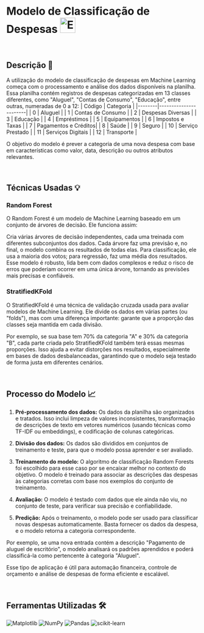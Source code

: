 
# Modelo de Classificação de Despesas <img src="https://raw.githubusercontent.com/Tarikul-Islam-Anik/Animated-Fluent-Emojis/master/Emojis/Smilies/Eye%20in%20Speech%20Bubble.png" alt="Eye in Speech Bubble" width="40" height="40" />

<br>

## Descrição 📑
A utilização do modelo de classificação de despesas em Machine Learning começa com o processamento e análise dos dados disponíveis na planilha. Essa planilha contém registros de despesas categorizadas em 13 classes diferentes, como 
"Aluguel", "Contas de Consumo", "Educação", entre outras, numeradas de 0 a 12:
| Código | Categoria             |
|--------|-----------------------|
| 0      | Aluguel              |
| 1      | Contas de Consumo    |
| 2      | Despesas Diversas    |
| 3      | Educação             |
| 4      | Empréstimos          |
| 5      | Equipamentos         |
| 6      | Impostos e Taxas     |
| 7      | Pagamentos e Créditos|
| 8      | Saúde                |
| 9      | Seguro               |
| 10     | Serviço Prestado     |
| 11     | Serviços Digitais    |
| 12     | Transporte           |

O objetivo do modelo é prever a categoria de uma nova despesa com base em características como valor, data, descrição ou outros atributos relevantes. 

<br>

## Técnicas Usadas 💡
### Random Forest
O Random Forest é um modelo de Machine Learning baseado em um conjunto de árvores de decisão. Ele funciona assim:

Cria várias árvores de decisão independentes, cada uma treinada com diferentes subconjuntos dos dados.
Cada árvore faz uma previsão e, no final, o modelo combina os resultados de todas elas. Para classificação, ele usa a maioria dos votos; para regressão, faz uma média dos resultados.
Esse modelo é robusto, lida bem com dados complexos e reduz o risco de erros que poderiam ocorrer em uma única árvore, tornando as previsões mais precisas e confiáveis.

### StratifiedKFold
O StratifiedKFold é uma técnica de validação cruzada usada para avaliar modelos de Machine Learning. Ele divide os dados em várias partes (ou "folds"), mas com uma diferença importante: garante que a proporção das classes seja mantida em cada divisão.

Por exemplo, se sua base tem 70% da categoria "A" e 30% da categoria "B", cada parte criada pelo StratifiedKFold também terá essas mesmas proporções. Isso ajuda a evitar distorções nos resultados, especialmente em bases de dados desbalanceadas, 
garantindo que o modelo seja testado de forma justa em diferentes cenários.

<br>

## Processo do Modelo 📈

1. **Pré-processamento dos dados:** Os dados da planilha são organizados e tratados. Isso inclui limpeza de valores inconsistentes, transformação de descrições de texto em vetores
numéricos (usando técnicas como TF-IDF ou embeddings), e codificação de colunas categóricas.

2. **Divisão dos dados:** Os dados são divididos em conjuntos de treinamento e teste, para que o modelo possa aprender e ser avaliado.
   
3. **Treinamento do modelo:** O algoritmo de classificação Random Forests foi escolhido para esse caso por se encaixar melhor no contexto do objetivo. O modelo é treinado para associar as descrições das despesas às categorias corretas com 
base nos exemplos do conjunto de treinamento.

4. **Avaliação:** O modelo é testado com dados que ele ainda não viu, no conjunto de teste, para verificar sua precisão e confiabilidade.

5. **Predição:** Após o treinamento, o modelo pode ser usado para classificar novas despesas automaticamente. Basta fornecer os dados da despesa, e o modelo retorna a categoria correspondente.

Por exemplo, se uma nova entrada contém a descrição "Pagamento de aluguel de escritório", o modelo analisará os padrões aprendidos e poderá classificá-la como pertencente à categoria "Aluguel".

Esse tipo de aplicação é útil para automação financeira, controle de orçamento e análise de despesas de forma eficiente e escalável.

<br>

## Ferramentas Utilizadas 🛠
![Matplotlib](https://img.shields.io/badge/Matplotlib-%23ffffff.svg?style=for-the-badge&logo=Matplotlib&logoColor=black)
![NumPy](https://img.shields.io/badge/numpy-%23013243.svg?style=for-the-badge&logo=numpy&logoColor=white)
![Pandas](https://img.shields.io/badge/pandas-%23150458.svg?style=for-the-badge&logo=pandas&logoColor=white)
![scikit-learn](https://img.shields.io/badge/scikit--learn-%23F7931E.svg?style=for-the-badge&logo=scikit-learn&logoColor=white)
